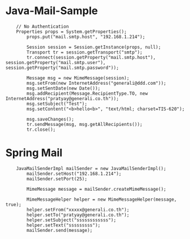# Java-Mail-Sample
		// No Authentication
		Properties props = System.getProperties();
	        props.put("mail.smtp.host", "192.168.1.214");

	        Session session = Session.getInstance(props, null);
	        Transport tr = session.getTransport("smtp");
	        tr.connect(session.getProperty("mail.smtp.host"), session.getProperty("mail.smtp.user"),    session.getProperty("mail.smtp.password"));

	        Message msg = new MimeMessage(session);
	        msg.setFrom(new InternetAddress("generali@ddd.com"));
	        msg.setSentDate(new Date());
	        msg.addRecipient(Message.RecipientType.TO, new InternetAddress("pratyay@generali.co.th"));
	        msg.setSubject("Test"); 
	        msg.setContent("<b>hello<b>", "text/html; charset=TIS-620");

	        msg.saveChanges();
	        tr.sendMessage(msg, msg.getAllRecipients());
	        tr.close();
		

# Spring Mail
		JavaMailSenderImpl mailSender = new JavaMailSenderImpl();
	        mailSender.setHost("192.168.1.214");
	        mailSender.setPort(25);
	         
	        MimeMessage message = mailSender.createMimeMessage();
	        
	        MimeMessageHelper helper = new MimeMessageHelper(message, true);
	        helper.setFrom("xxxxx@generali.co.th");
	        helper.setTo("pratyay@generali.co.th");
	        helper.setSubject("ssssssssssss");
	        helper.setText("sssssssss");
	        mailSender.send(message);
